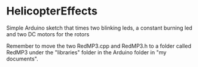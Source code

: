 # HelicopterEffects
Simple Arduino sketch that times two blinking leds, a constant burning led and two DC motors for the rotors

Remember to move the two RedMP3.cpp and RedMP3.h to a folder called RedMP3 under the "libraries" folder in the Arduino folder in "my documents".
